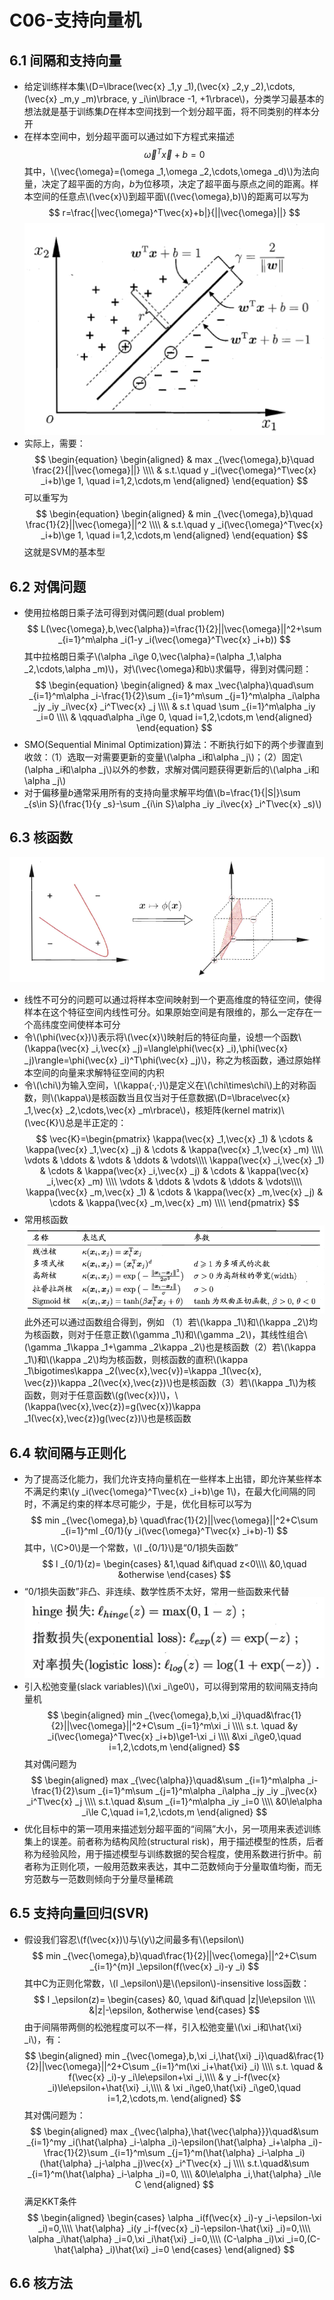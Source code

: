 <script type="text/javascript" src="http://cdn.mathjax.org/mathjax/latest/MathJax.js?config=default"></script>
# C06-支持向量机
## 6.1 间隔和支持向量
* 给定训练样本集\\(D=\lbrace(\vec{x} _1,y _1),(\vec{x} _2,y _2),\cdots,(\vec{x} _m,y _m)\rbrace, y _i\in\lbrace -1, +1\rbrace\\)，分类学习最基本的想法就是基于训练集*D*在样本空间找到一个划分超平面，将不同类别的样本分开
* 在样本空间中，划分超平面可以通过如下方程式来描述
$$
\vec{\omega}^T\vec{x}+b=0
$$
其中，\\(\vec{\omega}=(\omega _1,\omega _2,\cdots,\omega _d)\\)为法向量，决定了超平面的方向，*b*为位移项，决定了超平面与原点之间的距离。样本空间的任意点\\(\vec{x}\\)到超平面\\((\vec{\omega},b)\\)的距离可以写为
$$
r=\frac{|\vec{\omega}^T\vec{x}+b|}{||\vec{\omega}||}
$$
![](.\picture\C06\supportvectorandmargin.png)
* 实际上，需要：
$$
\begin{equation}
\begin{aligned}
& max _{\vec{\omega},b}\quad \frac{2}{||\vec{\omega}||} \\\\
& s.t.\quad y _i(\vec{\omega}^T\vec{x} _i+b)\ge 1, \quad i=1,2,\cdots,m
\end{aligned}
\end{equation}
$$
可以重写为
$$
\begin{equation}
\begin{aligned}
& min _{\vec{\omega},b}\quad \frac{1}{2}||\vec{\omega}||^2 \\\\
& s.t.\quad y _i(\vec{\omega}^T\vec{x} _i+b)\ge 1, \quad i=1,2,\cdots,m
\end{aligned}
\end{equation}
$$
这就是SVM的基本型
## 6.2 对偶问题
* 使用拉格朗日乘子法可得到对偶问题(dual problem)
$$
L(\vec{\omega},b,\vec{\alpha})=\frac{1}{2}||\vec{\omega}||^2+\sum _{i=1}^m\alpha _i(1-y _i(\vec{\omega}^T\vec{x} _i+b))
$$
其中拉格朗日乘子\\(\alpha _i\ge 0,\vec{\alpha}=(\alpha _1,\alpha _2,\cdots,\alpha _m)\\)，对\\(\vec{\omega}和b\\)求偏导，得到对偶问题：
$$
\begin{equation}
\begin{aligned}
& max _\vec{\alpha}\quad\sum _{i=1}^m\alpha _i-\frac{1}{2}\sum _{i=1}^m\sum _{j=1}^m\alpha _i\alpha _jy _iy _i\vec{x} _i^T\vec{x} _j \\\\
& s.t \quad \sum _{i=1}^m\alpha _iy _i=0 \\\\
& \qquad\alpha _i\ge 0, \quad i=1,2,\cdots,m
\end{aligned}
\end{equation}
$$
* SMO(Sequential Minimal Optimization)算法：不断执行如下的两个步骤直到收敛：（1）选取一对需要更新的变量\\(\alpha _i和\alpha _j\\)；（2）固定\\(\alpha _i和\alpha _j\\)以外的参数，求解对偶问题获得更新后的\\(\alpha _i和\alpha _j\\)
* 对于偏移量*b*通常采用所有的支持向量求解平均值\\(b=\frac{1}{|S|}\sum _{s\in S}(\frac{1}{y _s}-\sum _{i\in S}\alpha _iy _i\vec{x} _i^T\vec{x} _s)\\)
## 6.3 核函数
![](.\picture\C06\kernelfunction.png)
* 线性不可分的问题可以通过将样本空间映射到一个更高维度的特征空间，使得样本在这个特征空间内线性可分。如果原始空间是有限维的，那么一定存在一个高纬度空间使样本可分
* 令\\(\phi(\vec{x})\\)表示将\\(\vec{x}\\)映射后的特征向量，设想一个函数\\(\kappa(\vec{x} _i,\vec{x} _j)=\langle\phi(\vec{x} _i),\phi(\vec{x} _j)\rangle=\phi(\vec{x} _i)^T\phi(\vec{x} _j)\\)，称之为核函数，通过原始样本空间的向量来求解特征空间的内积
* 令\\(\chi\\)为输入空间，\\(\kappa(·,·)\\)是定义在\\(\chi\times\chi\\)上的对称函数，则\\(\kappa\\)是核函数当且仅当对于任意数据\\(D=\lbrace\vec{x} _1,\vec{x} _2,\cdots,\vec{x} _m\rbrace\\)，核矩阵(kernel matrix)\\(\vec{K}\\)总是半正定的：
$$
\vec{K}=\begin{pmatrix}
        \kappa(\vec{x} _1,\vec{x} _1) & \cdots & \kappa(\vec{x} _1,\vec{x} _j) & \cdots & \kappa(\vec{x} _1,\vec{x} _m) \\\\
        \vdots & \ddots & \vdots & \ddots & \vdots\\\\
        \kappa(\vec{x} _i,\vec{x} _1) & \cdots & \kappa(\vec{x} _i,\vec{x} _j) & \cdots & \kappa(\vec{x} _i,\vec{x} _m) \\\\
        \vdots & \ddots & \vdots & \ddots & \vdots\\\\
        \kappa(\vec{x} _m,\vec{x} _1) & \cdots & \kappa(\vec{x} _m,\vec{x} _j) & \cdots & \kappa(\vec{x} _m,\vec{x} _m) \\\\
        \end{pmatrix}
$$
* 常用核函数
![](.\picture\C06\tableofkernelsfunction.png)
此外还可以通过函数组合得到，例如
（1）若\\(\kappa _1\\)和\\(\kappa _2\\)均为核函数，则对于任意正数\\(\gamma _1\\)和\\(\gamma _2\\)，其线性组合\\(\gamma _1\kappa _1+\gamma _2\kappa _2\\)也是核函数（2）若\\(\kappa _1\\)和\\(\kappa _2\\)均为核函数，则核函数的直积\\(\kappa _1\bigotimes\kappa _2(\vec{x},\vec{v})=\kappa _1(\vec{x}, \vec{z})\kappa _2(\vec{x},\vec{z})\\)也是核函数（3）若\\(\kappa _1\\)为核函数，则对于任意函数\\(g(\vec{x})\\)，\\(\kappa(\vec{x},\vec{z})=g(\vec{x})\kappa _1(\vec{x},\vec{z})g(\vec{z})\\)也是核函数
## 6.4 软间隔与正则化
* 为了提高泛化能力，我们允许支持向量机在一些样本上出错，即允许某些样本不满足约束\\(y _i(\vec{\omega}^T\vec{x} _i+b)\ge 1\\)，在最大化间隔的同时，不满足约束的样本尽可能少，于是，优化目标可以写为
$$
min _{\vec{\omega},b} \quad\frac{1}{2}||\vec{\omega}||^2+C\sum _{i=1}^ml _{0/1}(y _i(\vec{\omega}^T\vec{x} _i+b)-1)
$$
其中，\\(C>0\\)是一个常数，\\(l _{0/1}\\)是“0/1损失函数”
$$
l _{0/1}(z)=
\begin{cases}
&1,\quad &if\quad z<0\\\\
&0,\quad &otherwise
\end{cases}
$$
* “0/1损失函数”非凸、非连续、数学性质不太好，常用一些函数来代替
![](.\picture\C06\lossfunction.png)
* 引入松弛变量(slack variables)\\(\xi _i\ge0\\)，可以得到常用的软间隔支持向量机
$$
\begin{aligned}
min _{\vec{\omega},b,\xi _i}\quad&\frac{1}{2}||\vec{\omega}||^2+C\sum _{i=1}^m\xi _i \\\\
s.t. \quad &y _i(\vec{\omega}^T\vec{x} _i+b)\ge1-\xi _i \\\\
&\xi _i\ge0,\quad i=1,2,\cdots,m
\end{aligned}
$$
其对偶问题为
$$
\begin{aligned}
max _{\vec{\alpha}}\quad&\sum _{i=1}^m\alpha _i-\frac{1}{2}\sum _{i=1}^m\sum _{j=1}^m\alpha _i\alpha _jy _iy _j\vec{x} _i^T\vec{x} _j \\\\
s.t.\quad &\sum _{i=1}^m\alpha _iy _i=0 \\\\
&0\le\alpha _i\le C,\quad i=1,2,\cdots,m
\end{aligned}
$$
* 优化目标中的第一项用来描述划分超平面的“间隔”大小，另一项用来表述训练集上的误差。前者称为结构风险(structural risk)，用于描述模型的性质，后者称为经验风险，用于描述模型与训练数据的契合程度，使用系数进行折中。前者称为正则化项，一般用范数来表达，其中二范数倾向于分量取值均衡，而无穷范数与一范数则倾向于分量尽量稀疏
## 6.5 支持向量回归(SVR)
* 假设我们容忍\\(f(\vec{x})\\)与\\(y\\)之间最多有\\(\epsilon\\)
$$
min _{\vec{\omega},b}\quad\frac{1}{2}||\vec{\omega}||^2+C\sum _{i=1}^{m}l _\epsilon(f(\vec{x} _i)-y _i)
$$
其中C为正则化常数，\\(l _\epsilon\\)是\\(\epsilon\\)-insensitive loss函数：
$$
l _\epsilon(z)=
\begin{cases}
&0, \quad &if\quad |z|\le\epsilon \\\\
&|z|-\epsilon, &otherwise
\end{cases} 
$$
由于间隔带两侧的松弛程度可以不一样，引入松弛变量\\(\xi _i和\hat{\xi} _i\\)，有：
$$
\begin{aligned}
min _{\vec{\omega},b,\xi _i,\hat{\xi} _i}\quad&\frac{1}{2}||\vec{\omega}||^2+C\sum _{i=1}^m(\xi _i+\hat{\xi} _i) \\\\
s.t. \quad & f(\vec{x} _i)-y _i\le\epsilon+\xi _i,\\\\
& y _i-f(\vec{x} _i)\le\epsilon+\hat{\xi} _i,\\\\
& \xi _i\ge0,\hat{\xi} _i\ge0,\quad i=1,2,\cdots,m.
\end{aligned}
$$
其对偶问题为：
$$
\begin{aligned}
max _{\vec{\alpha},\hat{\vec{\alpha}}}\quad&\sum _{i=1}^my _i(\hat{\alpha} _i-\alpha _i)-\epsilon(\hat{\alpha} _i+\alpha _i)-\frac{1}{2}\sum _{i=1}^m\sum _{j=1}^m(\hat{\alpha} _i-\alpha _i)(\hat{\alpha} _j-\alpha _j)\vec{x} _i^T\vec{x} _j \\\\
s.t.\quad&\sum _{i=1}^m(\hat{\alpha} _i-\alpha _i)=0, \\\\
&0\le\alpha _i,\hat{\alpha} _i\le C
\end{aligned}
$$
满足KKT条件
$$
\begin{aligned}
\begin{cases}
\alpha _i(f(\vec{x} _i)-y _i-\epsilon-\xi _i)=0,\\\\
\hat{\alpha} _i(y _i-f(vec{x} _i)-\epsilon-\hat{\xi} _i)=0,\\\\
\alpha _i\hat{\alpha} _i=0,\xi _i\hat{\xi} _i=0,\\\\
(C-\alpha _i)\xi _i=0,(C-\hat{\alpha} _i)\hat{\xi} _i=0
\end{cases}
\end{aligned}
$$
## 6.6 核方法
